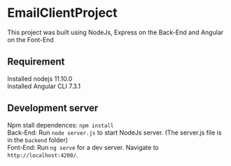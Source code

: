 # EmailClientProject

This project was built using NodeJs, Express on the Back-End and Angular on the Font-End

## Requirement
Installed nodejs 11.10.0  <br>
Installed Angular CLI 7.3.1

## Development server
Npm stall dependences: `npm install` <br>
Back-End: Run `node server.js` to start NodeJs server. (The server.js file is in the `backend` folder)<br>
Font-End: Run `ng serve` for a dev server. Navigate to `http://localhost:4200/`. <br>






